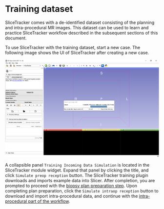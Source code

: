 # Training dataset

SliceTracker comes with a de-identified dataset consisting of the planning and intra-procedural MR images. This dataset can be used to learn and practice SliceTracker workflow described in the subsequent sections of this document.

To use SliceTracker with the training dataset, start a new case. The following image shows the UI of SliceTracker after creating a new case.

![](images/newCase.png)

A collapsible panel `Training Incoming Data Simulation` is located in the SliceTracker module widget. Expand that panel by clicking the title, and click `Simulate preop reception` button. The SliceTracker training plugin downloads and imports example data into Slicer.  After completion, you are prompted to proceed with the [biopsy plan preparation step](https://fedorov.gitbooks.io/slicetracker/content/docs/user_guide/bx_planning.html). Upon completing plan preparation, click the `Simulate intraop reception` button to download and import intra-procedural data, and continue with the [intra-procedural part of the workflow](https://fedorov.gitbooks.io/slicetracker/content/docs/user_guide/bx_tracking.html).

